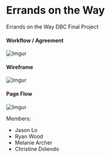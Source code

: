 Errands on the Way
===============

Errands on the Way DBC Final Project

#### Workflow / Agreement
![Imgur](http://i.imgur.com/zGaBShs.png)

#### Wireframe
![Imgur](http://i.imgur.com/Gji4I7b)

#### Page Flow
![Imgur](http://i.imgur.com/AATAMvR.png)

Members:
* Jason Lo
* Ryan Wood
* Melanie Archer
* Christine Dolendo

